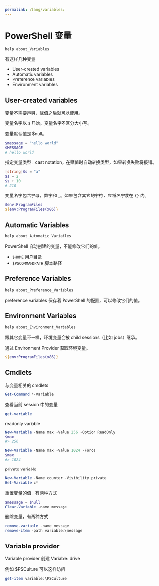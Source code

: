 ```yaml
---
permalink: /lang/variables/
---
```


# PowerShell 变量

```powershell
help about_Variables
```

有这样几种变量

- User-created variables
- Automatic variables
- Preference variables
- Environment variables

## User-created variables

变量不需要声明，赋值之后就可以使用。

变量名字以 `$` 开始。变量名字不区分大小写。

变量默认值是 $null。

```powershell
$message = "hello world"
$MESSAGE
# hello world
```

指定变量类型，cast notation，在赋值时自动转换类型，如果转换失败将报错。

```powershell
[string]$s = "a"
$s = 2
$s + 10
# 210
```

变量名字包含字母，数字和 `_`。如果包含其它的字符，应将名字放在 `{}` 内。

```powershell
$env:ProgramFiles
${env:ProgramFiles(x86)}
```

## Automatic Variables

```powershell
help about_Automatic_Variables
```

PowerShell 自动创建的变量，不能修改它们的值。

- `$HOME` 用户目录
- `$PSCOMMANDPATH` 脚本路径

## Preference Variables

```powershell
help about_Preference_Variables
```

preference variables 保存着 PowerShell 的配置，可以修改它们的值。

## Environment Variables

```powershell
help about_Environment_Variables
```

跟其它变量不一样，环境变量会被 child sessions（比如 jobs）继承。

通过 Environment Provider 获取环境变量。

```powershell
${env:ProgramFiles(x86)}
```

## Cmdlets

与变量相关的 cmdlets

```powershell
Get-Command *-Variable
```

查看当前 session 中的变量

```powershell
get-variable
```

readonly variable

```powershell
New-Variable -Name max -Value 256 -Option ReadOnly
$max
#> 256

New-Variable -Name max -Value 1024 -Force
$max
#> 1024
```

private variable

```powershell
New-Variable -Name counter -Visibility private
Get-Variable c*
```

重置变量的值，有两种方式

```powershell
$message = $null
Clear-Variable -name message
```

删除变量，有两种方式

```powershell
remove-variable -name message
remove-item -path variable:\message
```

## Variable provider

Variable provider 创建 Variable: drive

例如 $PSCulture 可以这样访问

```powershell
get-item variable:\PSCulture
```
